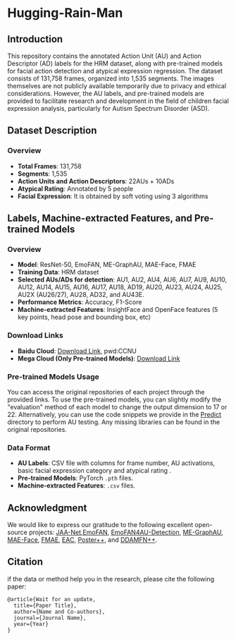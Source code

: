 # Hugging-Rain-Man

## Introduction

This repository contains the annotated Action Unit (AU) and Action Descriptor (AD) labels for the HRM dataset, 
along with pre-trained models for facial action detection and atypical expression regression. The dataset consists of 131,758 frames, 
organized into 1,535 segments. The images themselves are not publicly available temporarily due to privacy and 
ethical considerations. However, the AU labels,  and pre-trained models are provided to facilitate 
research and development in the field of children facial expression analysis, particularly for Autism Spectrum Disorder (ASD).

## Dataset Description

### Overview
- **Total Frames**: 131,758
- **Segments**: 1,535
- **Action Units and Action Descriptors**: 22AUs + 10ADs
- **Atypical Rating**: Annotated by 5 people
- **Facial Expression**: It is obtained by soft voting using 3 algorithms
## Labels, Machine-extracted Features, and Pre-trained Models

### Overview
- **Model**: ResNet-50, EmoFAN, ME-GraphAU, MAE-Face, FMAE
- **Training Data**: HRM dataset
- **Selected AUs/ADs for detection**: AU1, AU2, AU4, AU6, AU7, AU9, AU10, AU12, AU14, AU15, AU16, AU17, AU18, AD19, AU20, AU23, AU24, AU25, AU2X (AU26/27), AU28, AD32, and AU43E.
- **Performance Metrics**: Accuracy, F1-Score
- **Machine-extracted Features**: InsightFace and OpenFace features (5 key points, head pose and bounding box, etc)

### Download Links
- **Baidu Cloud**: [Download Link](https://pan.baidu.com/s/1hMCuq4L892kl092uiDjrvw), pwd:CCNU
- **Mega Cloud (Only Pre-trained Models)**: [Download Link](https://mega.nz/folder/GVYRmbKa#5vfygvAm0mYl_h-6YbFzAQ
)

### Pre-trained Models Usage
You can access the original repositories of each project through the provided links. 
To use the pre-trained models, you can slightly modify the "evaluation" method of each model to 
change the output dimension to 17 or 22. Alternatively, you can use the code snippets we provide in the [Predict](https://github.com/Jonas-DL/Hugging-Rain-Man/tree/main/Predict) directory to 
perform AU testing. Any missing libraries can be found in the original repositories.

### Data Format
- **AU Labels**: CSV file with columns for frame number, AU activations, basic facial expression category and atypical rating .
- **Pre-trained Models**: PyTorch `.pth` files.
- **Machine-extracted Features**: `.csv` files.

## Acknowledgment
We would like to express our gratitude to the following excellent open-source projects: [JAA-Net](https://github.com/ZhiwenShao/PyTorch-JAANet),[EmoFAN](https://github.com/face-analysis/emonet), [EmoFAN4AU-Detection](https://github.com/jingyang2017/aunet_train), 
[ME-GraphAU](https://github.com/CVI-SZU/ME-GraphAU), [MAE-Face](https://github.com/FuxiVirtualHuman/MAE-Face), 
[FMAE](https://github.com/forever208/FMAE-IAT), [EAC](https://github.com/zyh-uaiaaaa/Erasing-Attention-Consistency), 
[Poster++](https://github.com/talented-q/poster_v2), and [DDAMFN++](https://github.com/SainingZhang/DDAMFN).
## Citation
if the data or method help you in the research, please cite the following paper:
```
@article{Wait for an update,
  title={Paper Title},
  author={Name and Co-authors},
  journal={Journal Name},
  year={Year}
}
```
